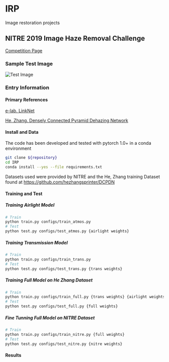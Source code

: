 # IRP
Image restoration projects

## NITRE 2019 Image Haze Removal Challenge
[Competition Page](https://competitions.codalab.org/competitions/21163)

### Sample Test Image
![Test Image](https://llcad-github.llan.ll.mit.edu/g46-AI/IRP/blob/master/dataset/test/51.png "Example Test Image")

### Entry Information

#### Primary References

[e-lab. LinkNet](https://github.com/e-lab/pytorch-linknet)

[He, Zhang. Densely Connected Pyramid Dehazing Network](https://github.com/hezhangsprinter/DCPDN)

#### Install and Data

The code has been developed and tested with pytorch 1.0+ in a conda environment

```bash
git clone ${repository}
cd IRP
conda install --yes --file requirements.txt
```

Datasets used were provided by NITRE and the He, Zhang training Dataset found at https://github.com/hezhangsprinter/DCPDN

#### Training and Test
##### Training Airlight Model
```bash
# Train
python train.py configs/train_atmos.py
# Test
python test.py configs/test_atmos.py {airlight weights}
```
##### Training Transmission Model
```bash
# Train
python train.py configs/train_trans.py
# Test
python test.py configs/test_trans.py {trans weights}
``` 
##### Training Full Model on He Zhang Dataset
```bash
# Train
python train.py configs/train_full.py {trans weights} {airlight weights} 
# Test
python test.py configs/test_full.py {full weights}
``` 
##### Fine Tunning Full Model on NITRE Dataset
```bash
# Train
python train.py configs/train_nitre.py {full weights} 
# Test
python test.py configs/test_nitre.py {nitre weights}
``` 
#### Results
